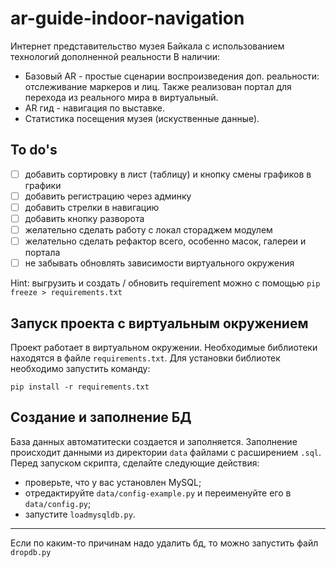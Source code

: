 # ar-guide-indoor-navigation

Интернет представительство музея Байкала с использованием технологий дополненной реальности
В наличии:
- Базовый AR - простые сценарии воспроизведения доп. реальности: отслеживание маркеров и лиц. Также реализован портал для перехода из реального мира в виртуальный.
- AR гид - навигация по выставке.
- Статистика посещения музея (искуственные данные). 

## To do's

- [ ] добавить сортировку в лист (таблицу) и кнопку смены графиков в графики
- [ ] добавить регистрацию через админку
- [ ] добавить стрелки в навигацию
- [ ] добавить кнопку разворота
- [ ] желательно сделать работу с локал стораджем модулем
- [ ] желательно сделать рефактор всего, особенно масок, галереи и портала
- [ ] не забывать обновлять зависимости виртуального окружения 

Hint: выгрузить и создать / обновить requirement можно с помощью `pip freeze > requirements.txt`

## Запуск проекта с виртуальным окружением
Проект работает в виртуальном окружении. Необходимые библиотеки находятся в файле `requirements.txt`. Для установки библиотек необходимо запустить команду:
```
pip install -r requirements.txt
```


## Создание и заполнение БД
База данных автоматитески создается и заполняется. Заполнение происходит данными из директории `data` файлами с расширением `.sql`. Перед запуском скрипта, сделайте следующие действия:
- проверьте, что у вас установлен MySQL;
- отредактируйте `data/config-example.py` и переименуйте его в `data/config.py`;
- запустите `loadmysqldb.py`.
---
Если по каким-то причинам надо удалить бд, то можно запустить файл `dropdb.py`